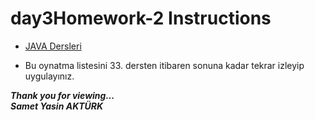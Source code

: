 # day3Homework-2 Instructions

- <a href="https://www.youtube.com/watch?v=uucRtKBo6Yg&list=PLqG356ExoxZUGwbqoJEKSMnaxVJe4Uvf8" src="link">JAVA Dersleri</a> 
* Bu oynatma listesini 33. dersten itibaren sonuna kadar tekrar izleyip uygulayınız.


<b><em>Thank you for viewing... <br>
Samet Yasin AKTÜRK </em></b>